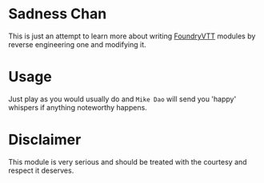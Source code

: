 # Sadness Chan

This is just an attempt to learn more about writing [FoundryVTT](https://foundryvtt.com/) modules by reverse engineering one and modifying it.


# Usage
Just play as you would usually do and `Mike Dao`  will send you 'happy' whispers if anything noteworthy happens.


# Disclaimer
This module is very serious and should be treated with the courtesy and respect it deserves.
